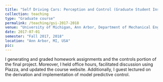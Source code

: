 ```yaml
---
title: "Self Driving Cars: Perception and Control (Graduate Student Instructor)"
collection: teaching
type: "Graduate course"
permalink: /teaching/gsi-2017-2018
venue: "University of Michigan, Ann Arbor, Department of Mechanical Engineering"
date: 2017-07-01
semester: "Fall 2017, 2018"
location: "Ann Arbor, MI, USA"
pic:
---
```


I generating and graded homework assignments and the controls portion of the final project.
Moreover, I held office hours, facilitated discussion using Piazza, and updated the course website.
Additionally, I guest lectured on the derivation and implementation of model predictive control.
